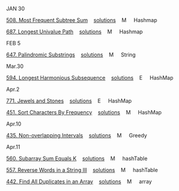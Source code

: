 JAN 30

[508. Most Frequent Subtree Sum](https://leetcode.com/problems/most-frequent-subtree-sum/description/)&nbsp;&nbsp;&nbsp;
[solutions](https://github.com/jzhangnu/Leetcode-JS-Solutions/issues/118)&nbsp;&nbsp;&nbsp;
M &nbsp;&nbsp;&nbsp; Hashmap


[687. Longest Univalue Path](https://leetcode.com/problems/longest-univalue-path/description/)&nbsp;&nbsp;&nbsp;
[solutions](https://github.com/jzhangnu/Leetcode-JS-Solutions/issues/119)&nbsp;&nbsp;&nbsp;
M &nbsp;&nbsp;&nbsp; Hashmap

FEB 5

[647. Palindromic Substrings](https://leetcode.com/problems/palindromic-substrings/description/)&nbsp;&nbsp;&nbsp;
[solutions](https://github.com/jzhangnu/Leetcode-JS-Solutions/issues/120)&nbsp;&nbsp;&nbsp;
M &nbsp;&nbsp;&nbsp; String

Mar.30

[594. Longest Harmonious Subsequence](https://leetcode.com/problems/longest-harmonious-subsequence/description/)&nbsp;&nbsp;&nbsp;
[solutions](https://github.com/jzhangnu/Leetcode-JS-Solutions/issues/121)&nbsp;&nbsp;&nbsp;
E &nbsp;&nbsp;&nbsp; HashMap

Apr.2

[771. Jewels and Stones](https://leetcode.com/problems/jewels-and-stones/description/)&nbsp;&nbsp;&nbsp;
[solutions](https://github.com/jzhangnu/Leetcode-JS-Solutions/issues/122)&nbsp;&nbsp;&nbsp;
E &nbsp;&nbsp;&nbsp; HashMap

[451. Sort Characters By Frequency](https://leetcode.com/problems/sort-characters-by-frequency/description/)&nbsp;&nbsp;&nbsp;
[solutions](https://github.com/jzhangnu/Leetcode-JS-Solutions/issues/123)&nbsp;&nbsp;&nbsp;
M &nbsp;&nbsp;&nbsp; HashMap


Apr.10

[435. Non-overlapping Intervals](https://leetcode.com/problems/non-overlapping-intervals/description/)&nbsp;&nbsp;&nbsp;
[solutions](https://github.com/jzhangnu/Leetcode-JS-Solutions/issues/124)&nbsp;&nbsp;&nbsp;
M &nbsp;&nbsp;&nbsp; Greedy

Apr.11

[560. Subarray Sum Equals K](https://leetcode.com/problems/subarray-sum-equals-k/description/)&nbsp;&nbsp;&nbsp;
[solutions](https://github.com/jzhangnu/Leetcode-JS-Solutions/issues/125)&nbsp;&nbsp;&nbsp;
M &nbsp;&nbsp;&nbsp; hashTable

[557. Reverse Words in a String III](https://leetcode.com/problems/reverse-words-in-a-string-iii/description/)&nbsp;&nbsp;&nbsp;
[solutions](https://github.com/jzhangnu/Leetcode-JS-Solutions/issues/126)&nbsp;&nbsp;&nbsp;
M &nbsp;&nbsp;&nbsp; hashTable

[442. Find All Duplicates in an Array](https://leetcode.com/problems/find-all-duplicates-in-an-array/description/)&nbsp;&nbsp;&nbsp;
[solutions](https://github.com/jzhangnu/Leetcode-JS-Solutions/issues/127)&nbsp;&nbsp;&nbsp;
M &nbsp;&nbsp;&nbsp; array

